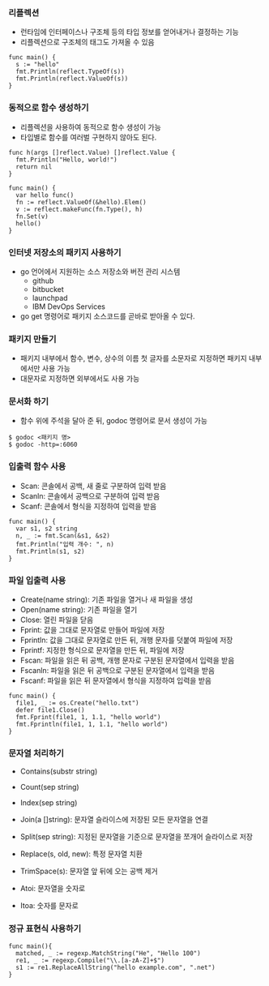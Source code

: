 ### 리플렉션
- 런타임에 인터페이스나 구조체 등의 타입 정보를 얻어내거나 결정하는 기능
- 리플렉션으로 구조체의 태그도 가져올 수 있음
```
func main() {
  s := "hello"
  fmt.Println(reflect.TypeOf(s))
  fmt.Println(reflect.ValueOf(s))
}
```

### 동적으로 함수 생성하기
- 리플렉션을 사용하여 동적으로 함수 생성이 가능
- 타입별로 함수를 여러벌 구현하지 않아도 된다.
```
func h(args []reflect.Value) []reflect.Value {
  fmt.Println("Hello, world!")
  return nil
}

func main() {
  var hello func()
  fn := reflect.ValueOf(&hello).Elem()
  v := reflect.makeFunc(fn.Type(), h)
  fn.Set(v)
  hello()
}
```
### 인터넷 저장소의 패키지 사용하기
- go 언어에서 지원하는 소스 저장소와 버전 관리 시스템
  - github
  - bitbucket
  - launchpad
  - IBM DevOps Services
- go get 명령어로 패키지 소스코드를 곧바로 받아올 수 있다.

### 패키지 만들기
- 패키지 내부에서 함수, 변수, 상수의 이름 첫 글자를 소문자로 지정하면 패키지 내부에서만 사용 가능
- 대문자로 지정하면 외부에서도 사용 가능

### 문서화 하기
- 함수 위에 주석을 달아 준 뒤, godoc 명령어로 문서 생성이 가능
```
$ godoc <패키지 명>
$ godoc -http=:6060
```

### 입출력 함수 사용
- Scan: 콘솔에서 공백, 새 줄로 구분하여 입력 받음
- Scanln: 콘솔에서 공백으로 구분하여 입력 받음
- Scanf: 콘솔에서 형식을 지정하여 입력을 받음
```
func main() {
  var s1, s2 string
  n, _ := fmt.Scan(&s1, &s2)
  fmt.Println("입력 개수: ", n)
  fmt.Println(s1, s2)
}
```

### 파일 입출력 사용
- Create(name string): 기존 파일을 열거나 새 파일을 생성
- Open(name string): 기존 파일을 열기
- Close: 열린 파일을 닫음
- Fprint: 값을 그대로 문자열로 만들어 파일에 저장
- Fprintln: 값을 그대로 문자열로 만든 뒤, 개행 문자를 덧붙여 파일에 저장
- Fprintf: 지정한 형식으로 문자열을 만든 뒤, 파일에 저장
- Fscan: 파일을 읽은 뒤 공백, 개행 문자로 구분된 문자열에서 입력을 받음
- Fscanln: 파일을 읽은 뒤 공백으로 구분된 문자열에서 입력을 받음
- Fscanf: 파일을 읽은 뒤 문자열에서 형식을 지정하여 입력을 받음
```
func main() {
  file1, _ := os.Create("hello.txt")
  defer file1.Close()
  fmt.Fprint(file1, 1, 1.1, "hello world")
  fmt.Fprintln(file1, 1, 1.1, "hello world")
}
```
### 문자열 처리하기
- Contains(substr string)
- Count(sep string)
- Index(sep string)

- Join(a []string): 문자열 슬라이스에 저장된 모든 문자열을 연결
- Split(sep string): 지정된 문자열을 기준으로 문자열을 쪼개어 슬라이스로 저장
- Replace(s, old, new): 특정 문자열 치환
- TrimSpace(s): 문자열 앞 뒤에 오는 공백 제거

- Atoi: 문자열을 숫자로
- Itoa: 숫자를 문자로

### 정규 표현식 사용하기
```
func main(){
  matched, _ := regexp.MatchString("He", "Hello 100")
  re1, _ := regexp.Compile("\\.[a-zA-Z]+$")
  s1 := re1.ReplaceAllString("hello example.com", ".net")
}
```
